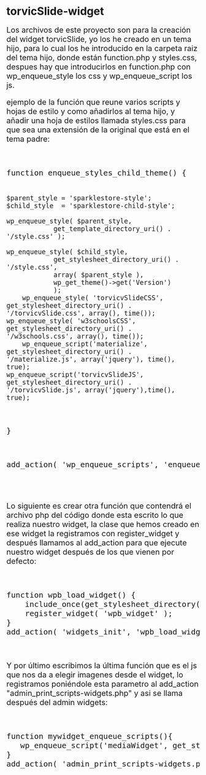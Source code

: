 <h1>torvicSlide-widget</h1>



<p style="font-size: 20px">Los archivos de este proyecto son para la creación del widget torvicSlide, yo los he creado en un tema hijo, para lo cual los he introducido en la carpeta raiz del tema hijo, donde están function.php y styles.css, despues hay que introducirlos en function.php con wp_enqueue_style los css y wp_enqueue_script los js.</p>

<p style="font-size: 20px">ejemplo de la función que reune varios scripts y hojas de estilo y como añadirlos al tema hijo, y añadir una hoja de estilos llamada styles.css para que sea una extensión de la original que está en el tema padre:</p>

<code style="font-size: 20px">
<pre>
function enqueue_styles_child_theme() {

	$parent_style = 'sparklestore-style';
	$child_style  = 'sparklestore-child-style';

	wp_enqueue_style( $parent_style,
				get_template_directory_uri() . '/style.css' );

	wp_enqueue_style( $child_style,
				get_stylesheet_directory_uri() . '/style.css',
				array( $parent_style ),
				wp_get_theme()->get('Version')
				);
        wp_enqueue_style( 'torvicvSlideCSS', get_stylesheet_directory_uri() . '/torvicvSlide.css', array(), time());
	wp_enqueue_style( 'w3schoolsCSS', get_stylesheet_directory_uri() . '/w3schools.css', array(), time());
        wp_enqueue_script('materialize', get_stylesheet_directory_uri() . '/materialize.js', array('jquery'), time(), true);
	wp_enqueue_script('torvicvSlideJS', get_stylesheet_directory_uri() . '/torvicvSlide.js', array('jquery'),time(), true);

}

add_action( 'wp_enqueue_scripts', 'enqueue_styles_child_theme' );
</pre>
</code>



<p style="font-size: 20px">Lo siguiente es crear otra función que contendrá el archivo php del código donde esta escrito lo que realiza 
nuestro widget, la clase que hemos creado en ese widget la registramos con register_widget y después llamamos 
al add_action para que ejecute nuestro widget después de los que vienen por defecto:</p>

<code style="font-size: 20px">
<pre>
function wpb_load_widget() {
	include_once(get_stylesheet_directory().'/torvicvSlide.php');
	register_widget( 'wpb_widget' );
}
add_action( 'widgets_init', 'wpb_load_widget' );
</pre>
</code>




<p style="font-size: 20px">Y por último escribimos la última función que es el js que nos da a elegir imagenes desde el widget, lo 
registramos poniéndole esta parametro al add_action "admin_print_scripts-widgets.php" y asi se llama después 
del admin widgets:</p>

<code style="font-size: 20px">
<pre>
function mywidget_enqueue_scripts(){
   wp_enqueue_script('mediaWidget', get_stylesheet_directory_uri() . '/scriptMediaWidget.js', array('jquery'),time(), true);
}
add_action( 'admin_print_scripts-widgets.php', 'mywidget_enqueue_scripts' );
</pre>
</code>
